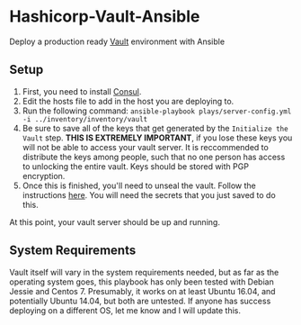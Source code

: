# Hashicorp-Vault-Ansible

Deploy a production ready [Vault](https://www.vaultproject.io) environment with Ansible

## Setup

1) First, you need to install [Consul](https://www.consul.io/).
2) Edit the hosts file to add in the host you are deploying to.
3) Run the following command: `ansible-playbook plays/server-config.yml -i ../inventory/inventory/vault`
4) Be sure to save all of the keys that get generated by the `Initialize the Vault` step. __THIS IS EXTREMELY IMPORTANT__, if you lose these keys you will not be able to access your vault server. It is reccommended to distribute the keys among people, such that no one person has access to unlocking the entire vault. Keys should be stored with PGP encryption.
5) Once this is finished, you'll need to unseal the vault. Follow the instructions [here](https://www.vaultproject.io/intro/getting-started/deploy.html#seal-unseal). You will need the secrets that you just saved to do this.

At this point, your vault server should be up and running.

## System Requirements

Vault itself will vary in the system requirements needed, but as far as the operating system goes, this playbook has only been tested with Debian Jessie and Centos 7. Presumably, it works on at least Ubuntu 16.04, and potentially Ubuntu 14.04, but both are untested. If anyone has success deploying on a different OS, let me know and I will update this.
